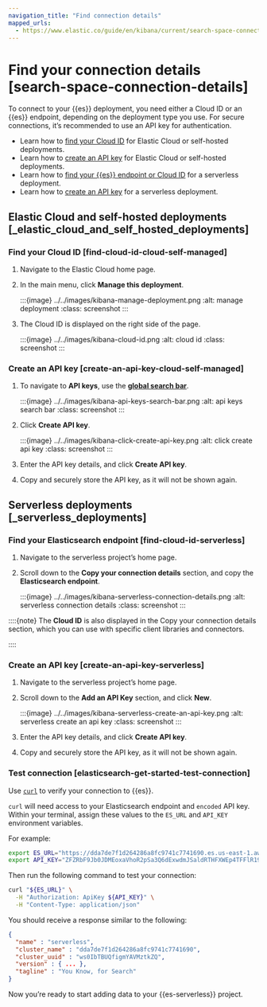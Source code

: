 ```yaml
---
navigation_title: "Find connection details"
mapped_urls:
  - https://www.elastic.co/guide/en/kibana/current/search-space-connection-details.html
---
```


# Find your connection details [search-space-connection-details]


To connect to your {{es}} deployment, you need either a Cloud ID or an {{es}} endpoint, depending on the deployment type you use. For secure connections, it’s recommended to use an API key for authentication.

* Learn how to [find your Cloud ID](get-started.md#find-cloud-id-cloud-self-managed) for Elastic Cloud or self-hosted deployments.
* Learn how to [create an API key](get-started.md#create-an-api-key-cloud-self-managed) for Elastic Cloud or self-hosted deployments.
* Learn how to [find your {{es}} endpoint or Cloud ID](get-started.md#find-cloud-id-serverless) for a serverless deployment.
* Learn how to [create an API key](get-started.md#create-an-api-key-serverless) for a serverless deployment.


## Elastic Cloud and self-hosted deployments [_elastic_cloud_and_self_hosted_deployments]


### Find your Cloud ID [find-cloud-id-cloud-self-managed]

1. Navigate to the Elastic Cloud home page.
2. In the main menu, click **Manage this deployment**.

    :::{image} ../../images/kibana-manage-deployment.png
    :alt: manage deployment
    :class: screenshot
    :::

3. The Cloud ID is displayed on the right side of the page.

    :::{image} ../../images/kibana-cloud-id.png
    :alt: cloud id
    :class: screenshot
    :::



### Create an API key [create-an-api-key-cloud-self-managed]

1. To navigate to **API keys**, use the [**global search bar**](../../get-started/the-stack.md#kibana-navigation-search).

    :::{image} ../../images/kibana-api-keys-search-bar.png
    :alt: api keys search bar
    :class: screenshot
    :::

2. Click **Create API key**.

    :::{image} ../../images/kibana-click-create-api-key.png
    :alt: click create api key
    :class: screenshot
    :::

3. Enter the API key details, and click **Create API key**.
4. Copy and securely store the API key, as it will not be shown again.


## Serverless deployments [_serverless_deployments]

### Find your Elasticsearch endpoint [find-cloud-id-serverless]

1. Navigate to the serverless project’s home page.
2. Scroll down to the **Copy your connection details** section, and copy the **Elasticsearch endpoint**.

    :::{image} ../../images/kibana-serverless-connection-details.png
    :alt: serverless connection details
    :class: screenshot
    :::


::::{note}
The **Cloud ID** is also displayed in the Copy your connection details section, which you can use with specific client libraries and connectors.

::::


### Create an API key [create-an-api-key-serverless]

1. Navigate to the serverless project’s home page.
2. Scroll down to the **Add an API Key** section, and click **New**.

    :::{image} ../../images/kibana-serverless-create-an-api-key.png
    :alt: serverless create an api key
    :class: screenshot
    :::

3. Enter the API key details, and click **Create API key**.
4. Copy and securely store the API key, as it will not be shown again.

### Test connection [elasticsearch-get-started-test-connection]

Use [`curl`](https://curl.se) to verify your connection to {{es}}.

`curl` will need access to your Elasticsearch endpoint and `encoded` API key. Within your terminal, assign these values to the `ES_URL` and `API_KEY` environment variables.

For example:

```bash
export ES_URL="https://dda7de7f1d264286a8fc9741c7741690.es.us-east-1.aws.elastic.cloud:443"
export API_KEY="ZFZRbF9Jb0JDMEoxaVhoR2pSa3Q6dExwdmJSaldRTHFXWEp4TFFlR19Hdw=="
```

Then run the following command to test your connection:

```bash
curl "${ES_URL}" \
  -H "Authorization: ApiKey ${API_KEY}" \
  -H "Content-Type: application/json"
```

You should receive a response similar to the following:

```json
{
  "name" : "serverless",
  "cluster_name" : "dda7de7f1d264286a8fc9741c7741690",
  "cluster_uuid" : "ws0IbTBUQfigmYAVMztkZQ",
  "version" : { ... },
  "tagline" : "You Know, for Search"
}
```

Now you’re ready to start adding data to your {{es-serverless}} project.
